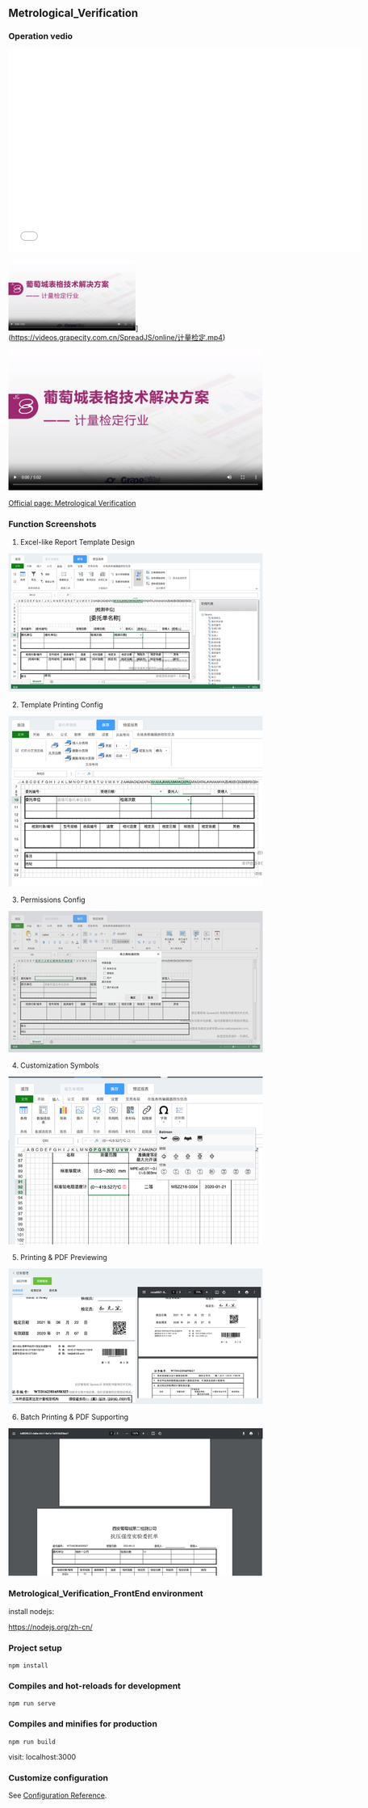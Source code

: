## Metrological_Verification

### Operation vedio
<iframe src="//videos.grapecity.com.cn/SpreadJS/online/计量检定.mp4" scrolling="no" border="0" frameborder="no" framespacing="0" allowfullscreen="true"  width="700px" height="400px"> </iframe>

<img src="./pics/000.jpg" width="50%">](https://videos.grapecity.com.cn/SpreadJS/online/计量检定.mp4)

[![Watch the video](./pics/000.jpg)](https://videos.grapecity.com.cn/SpreadJS/online/计量检定.mp4)


[Official page: Metrological Verification](https://www.grapecity.com.cn/developer/spreadjs/industry/measure)

### Function Screenshots

1. Excel-like Report Template Design

![](./pics/001.png)

2. Template Printing Config

![](./pics/002.png)

3. Permissions Config

![](./pics/003.png)

4. Customization Symbols

![](./pics/004.png)

5. Printing & PDF Previewing

![](./pics/005.png)

6. Batch Printing & PDF Supporting

![](./pics/006.png)

### Metrological_Verification_FrontEnd environment

install nodejs:

https://nodejs.org/zh-cn/

### Project setup
```
npm install
```

### Compiles and hot-reloads for development
```
npm run serve
```

### Compiles and minifies for production
```
npm run build
```

visit: localhost:3000

### Customize configuration
See [Configuration Reference](https://cli.vuejs.org/config/).
